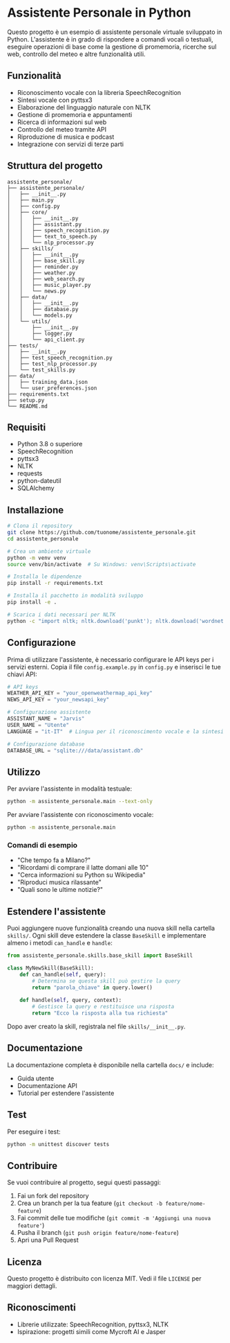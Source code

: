 # Assistente Personale in Python

Questo progetto è un esempio di assistente personale virtuale sviluppato in Python. L'assistente è in grado di rispondere a comandi vocali o testuali, eseguire operazioni di base come la gestione di promemoria, ricerche sul web, controllo del meteo e altre funzionalità utili.

## Funzionalità

- Riconoscimento vocale con la libreria SpeechRecognition
- Sintesi vocale con pyttsx3
- Elaborazione del linguaggio naturale con NLTK
- Gestione di promemoria e appuntamenti
- Ricerca di informazioni sul web
- Controllo del meteo tramite API
- Riproduzione di musica e podcast
- Integrazione con servizi di terze parti

## Struttura del progetto

```
assistente_personale/
├── assistente_personale/
│   ├── __init__.py
│   ├── main.py
│   ├── config.py
│   ├── core/
│   │   ├── __init__.py
│   │   ├── assistant.py
│   │   ├── speech_recognition.py
│   │   ├── text_to_speech.py
│   │   └── nlp_processor.py
│   ├── skills/
│   │   ├── __init__.py
│   │   ├── base_skill.py
│   │   ├── reminder.py
│   │   ├── weather.py
│   │   ├── web_search.py
│   │   ├── music_player.py
│   │   └── news.py
│   ├── data/
│   │   ├── __init__.py
│   │   ├── database.py
│   │   └── models.py
│   └── utils/
│       ├── __init__.py
│       ├── logger.py
│       └── api_client.py
├── tests/
│   ├── __init__.py
│   ├── test_speech_recognition.py
│   ├── test_nlp_processor.py
│   └── test_skills.py
├── data/
│   ├── training_data.json
│   └── user_preferences.json
├── requirements.txt
├── setup.py
└── README.md
```

## Requisiti

- Python 3.8 o superiore
- SpeechRecognition
- pyttsx3
- NLTK
- requests
- python-dateutil
- SQLAlchemy

## Installazione

```bash
# Clona il repository
git clone https://github.com/tuonome/assistente_personale.git
cd assistente_personale

# Crea un ambiente virtuale
python -m venv venv
source venv/bin/activate  # Su Windows: venv\Scripts\activate

# Installa le dipendenze
pip install -r requirements.txt

# Installa il pacchetto in modalità sviluppo
pip install -e .

# Scarica i dati necessari per NLTK
python -c "import nltk; nltk.download('punkt'); nltk.download('wordnet')"
```

## Configurazione

Prima di utilizzare l'assistente, è necessario configurare le API keys per i servizi esterni. Copia il file `config.example.py` in `config.py` e inserisci le tue chiavi API:

```python
# API keys
WEATHER_API_KEY = "your_openweathermap_api_key"
NEWS_API_KEY = "your_newsapi_key"

# Configurazione assistente
ASSISTANT_NAME = "Jarvis"
USER_NAME = "Utente"
LANGUAGE = "it-IT"  # Lingua per il riconoscimento vocale e la sintesi

# Configurazione database
DATABASE_URL = "sqlite:///data/assistant.db"
```

## Utilizzo

Per avviare l'assistente in modalità testuale:

```bash
python -m assistente_personale.main --text-only
```

Per avviare l'assistente con riconoscimento vocale:

```bash
python -m assistente_personale.main
```

### Comandi di esempio

- "Che tempo fa a Milano?"
- "Ricordami di comprare il latte domani alle 10"
- "Cerca informazioni su Python su Wikipedia"
- "Riproduci musica rilassante"
- "Quali sono le ultime notizie?"

## Estendere l'assistente

Puoi aggiungere nuove funzionalità creando una nuova skill nella cartella `skills/`. Ogni skill deve estendere la classe `BaseSkill` e implementare almeno i metodi `can_handle` e `handle`:

```python
from assistente_personale.skills.base_skill import BaseSkill

class MyNewSkill(BaseSkill):
    def can_handle(self, query):
        # Determina se questa skill può gestire la query
        return "parola_chiave" in query.lower()
    
    def handle(self, query, context):
        # Gestisce la query e restituisce una risposta
        return "Ecco la risposta alla tua richiesta"
```

Dopo aver creato la skill, registrala nel file `skills/__init__.py`.

## Documentazione

La documentazione completa è disponibile nella cartella `docs/` e include:

- Guida utente
- Documentazione API
- Tutorial per estendere l'assistente

## Test

Per eseguire i test:

```bash
python -m unittest discover tests
```

## Contribuire

Se vuoi contribuire al progetto, segui questi passaggi:

1. Fai un fork del repository
2. Crea un branch per la tua feature (`git checkout -b feature/nome-feature`)
3. Fai commit delle tue modifiche (`git commit -m 'Aggiungi una nuova feature'`)
4. Pusha il branch (`git push origin feature/nome-feature`)
5. Apri una Pull Request

## Licenza

Questo progetto è distribuito con licenza MIT. Vedi il file `LICENSE` per maggiori dettagli.

## Riconoscimenti

- Librerie utilizzate: SpeechRecognition, pyttsx3, NLTK
- Ispirazione: progetti simili come Mycroft AI e Jasper
